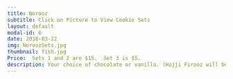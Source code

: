 ```yaml
---
title: Norooz
subtitle: Click on Picture to View Cookie Sets
layout: default
modal-id: 6
date: 2018-03-22
img: NoroozSets.jpg
thumbnail: fish.jpg
Price:  Sets 1 and 2 are $15.  Set 3 is $5.
description: Your choice of chocolate or vanilla. (Hajji Firooz will be chocolate unless you specify vanilla.) Your order must be at least $25 to qualify for free delivery. 
---
```

